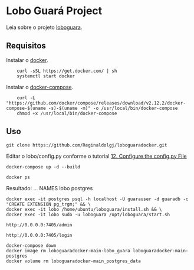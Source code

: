 # Lobo Guará Project

Leia sobre o projeto [loboguara](https://loboguara.olivsec.com.br/docs/index.html).

## Requisitos

Instalar o [docker](https://docs.docker.com/engine/install/).

```Script
    curl -sSL https://get.docker.com/ | sh
    systemctl start docker
```

Instalar o [docker-compose](https://docs.docker.com/compose/).

```Script
    curl -L "https://github.com/docker/compose/releases/download/v2.12.2/docker-compose-$(uname -s)-$(uname -m)" -o /usr/local/bin/docker-compose
    chmod +x /usr/local/bin/docker-compose
```

## Uso

``` Download
git clone https://github.com/Reginaldolgj/loboguaradocker.git
```
    
Editar o lobo/config.py conforme o tutorial [12. Configure the config.py File](https://loboguara.olivsec.com.br/docs/lobo_guara_installation_manual_on_Ubuntu_24-04.html#12-configure-the-configpy-file)

``` Executar docker compose
docker-compose up -d --build 
```

```Verificar os containers: lobo e postgres
docker ps
```
Resultado:
    ... NAMES
        lobo
        postgres


``` Instalar e executar
docker exec -it postgres psql -h localhost -U guarauser -d guaradb -c "CREATE EXTENSION pg_trgm;" && \
docker exec -it lobo /home/ubuntu/loboguara/install.sh && \ 
docker exec -it lobo sudo -u loboguara /opt/loboguara/start.sh
```

```Criar admin
http://0.0.0.0:7405/admin
```

```Login
http://0.0.0.0:7405/login
```


```Remover
docker-compose down
docker image rm loboguaradocker-main-lobo_guara loboguaradocker-main-postgres
docker volume rm loboguaradocker-main_postgres_data
```
